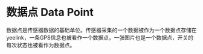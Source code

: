 # 数据点 Data Point

数据点是传感器数据的基础单位。传感器采集的一个数据被作为一个数据点存储在yeelink，一条GPS信息也被看作一个数据点，一张图片也是一个数据点，开关的每次状态也被看作为数据点。
